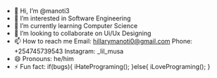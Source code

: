 - 👋 Hi, I’m @manoti3
- 👀 I’m interested in Software Engineering
- 🌱 I’m currently learning Computer Science
- 💞️ I’m looking to collaborate on Ui/Ux Designing
- 📫 How to reach me
Email: hillarymanoti0@gmail.com
Phone: +254745739543
Instagram: _lil_musa
- 😄 Pronouns: he/him
- ⚡ Fun fact: if(bugs){
              iHatePrograming();
              }else{
              iLovePrograming();
              }

<!---
manoti3/manoti3 is a ✨ special ✨ repository because its `README.md` (this file) appears on your GitHub profile.
You can click the Preview link to take a look at your changes.
--->
